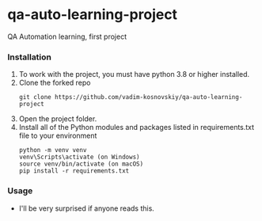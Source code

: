# qa-auto-learning-project
QA Automation learning, first project 


### Installation
1. To work with the project, you must have python 3.8 or higher installed.
2. Clone the forked repo
    ```
    git clone https://github.com/vadim-kosnovskiy/qa-auto-learning-project
    ```
3. Open the project folder.
4. Install all of the Python modules and packages listed in requirements.txt file to your environment
   ```
   python -m venv venv
   venv\Scripts\activate (on Windows)
   source venv/bin/activate (on macOS) 
   pip install -r requirements.txt
   ```

###  Usage

- I'll be very surprised if anyone reads this.
 